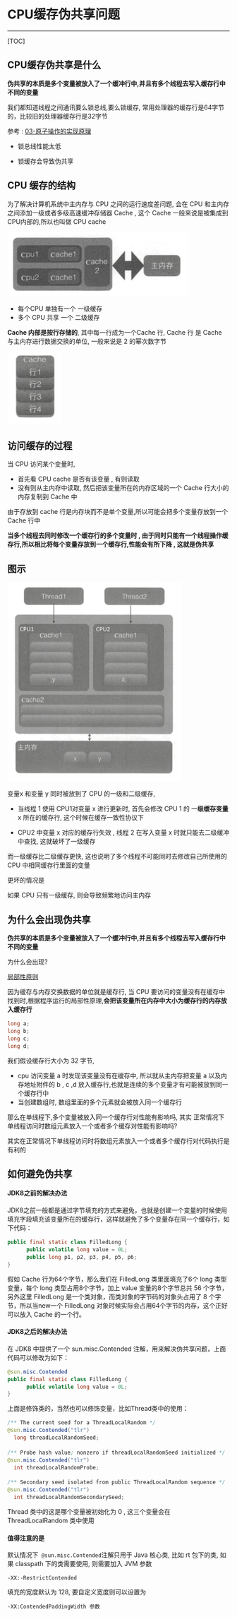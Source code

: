 # CPU缓存伪共享问题

---

[TOC]

## CPU缓存伪共享是什么

**伪共享的本质是多个变量被放入了一个缓冲行中,并且有多个线程去写入缓存行中不同的变量**

我们都知道线程之间通讯要么锁总线,要么锁缓存, 常用处理器的缓存行是64字节的，比较旧的处理器缓存行是32字节

 参考 :  [03-原子操作的实现原理](../04-Java并发机制的底层实现原理/03-原子操作的实现原理.md#处理器如何实现原子操作) 

- 锁总线性能太低

- 锁缓存会导致伪共享

## CPU 缓存的结构

为了解决计算机系统中主内存与 CPU 之间的运行速度差问题, 会在 CPU 和主内存之间添加一级或者多级高速缓冲存储器 Cache , 这个 Cache 一般来说是被集成到 CPU内部的,所以也叫做 CPU cache 

![image-20200720093459804](../../../assets/image-20200720093459804.png)

- 每个CPU 单独有一个 一级缓存
- 多个 CPU 共享 一个 二级缓存

**Cache 内部是按行存储的**,  其中每一行成为一个Cache 行, Cache 行 是 Cache 与主内存进行数据交换的单位, 一般来说是 2 的幂次数字节

![image-20200720093721513](../../../assets/image-20200720093721513.png)

## 访问缓存的过程

当 CPU 访问某个变量时, 

- 首先看 CPU cache 是否有该变量 , 有则读取
- 没有则从主内存中读取, 然后把该变量所在的内存区域的一个 Cache 行大小的内存复制到 Cache 中

由于存放到 cache 行是内存块而不是单个变量,所以可能会把多个变量存放到一个 Cache 行中

**当多个线程去同时修改一个缓存行的多个变量时 , 由于同时只能有一个线程操作缓存行,所以相比将每个变量存放到一个缓存行,性能会有所下降 , 这就是伪共享**

## 图示

![image-20200720095418987](../../../assets/image-20200720095418987.png)

变量x 和变量 y 同时被放到了 CPU 的一级和二级缓存,

- 当线程 1 使用 CPU1对变量 x 进行更新时, 首先会修改 CPU 1 的 一**级缓存变量** x 所在的缓存行, 这个时候在缓存一致性协议下

- CPU2 中变量 x 对应的缓存行失效 , 线程 2 在写入变量 x 时就只能去二级缓冲中查找, 这就破坏了一级缓存

而一级缓存比二级缓存更快, 这也说明了多个线程不可能同时去修改自己所使用的CPU 中相同缓存行里面的变量

更坏的情况是

如果 CPU 只有一级缓存, 则会导致频繁地访问主内存

## 为什么会出现伪共享

**伪共享的本质是多个变量被放入了一个缓冲行中,并且有多个线程去写入缓存行中不同的变量**

为什么会出现?

 [局部性原则](101-局部性原理.md) 

因为缓存与内存交换数据的单位就是缓存行, 当 CPU 要访问的变量没有在缓存中找到时,根据程序运行的局部性原理,**会把该变量所在内存中大小为缓存行的内存放入缓存行**

```java
long a;
long b;
long c;
long d;
```

我们假设缓存行大小为 32 字节,

- cpu 访问变量 a 时发现该变量没有在缓存中, 所以就从主内存把变量 a 以及内存地址附件的 b , c ,d  放入缓存行,也就是连续的多个变量才有可能被放到同一个缓存行中
- 当创建数组时, 数组里面的多个元素就会被放入同一个缓存行

那么在单线程下,多个变量被放入同一个缓存行对性能有影响吗, 其实 正常情况下单线程访问时数组元素放入一个或者多个缓存对性能有影响吗? 

其实在正常情况下单线程访问时将数组元素放入一个或者多个缓存行对代码执行是有利的

## 如何避免伪共享

#### JDK8之前的解决办法

JDK8之前一般都是通过字节填充的方式来避免，也就是创建一个变量的时候使用填充字段填充该变量所在的缓存行，这样就避免了多个变量存在同一个缓存行，如下代码：

```java
public final static class FilledLong {
      public volatile long value = 0L;
      public long p1, p2, p3, p4, p5, p6;     
}
```

假如 Cache 行为64个字节，那么我们在 FilledLong 类里面填充了6个 long 类型变量，每个 long 类型占用8个字节，加上 value 变量的8个字节总共 56 个字节，另外这里 FilledLong 是一个类对象，而类对象的字节码的对象头占用了 8 个字节，所以当new一个 FilledLong 对象时候实际会占用64个字节的内存，这个正好可以放入 Cache 的一个行。

#### JDK8之后的解决办法

在 JDK8 中提供了一个 sun.misc.Contended 注解，用来解决伪共享问题，上面代码可以修改为如下：

```java
@sun.misc.Contended 
public final static class FilledLong {
      public volatile long value = 0L;
}
```

上面是修饰类的，当然也可以修饰变量，比如Thread类中的使用：

```java
/** The current seed for a ThreadLocalRandom */
@sun.misc.Contended("tlr")
  long threadLocalRandomSeed;

/** Probe hash value; nonzero if threadLocalRandomSeed initialized */
@sun.misc.Contended("tlr")
  int threadLocalRandomProbe;

/** Secondary seed isolated from public ThreadLocalRandom sequence */
@sun.misc.Contended("tlr")
  int threadLocalRandomSecondarySeed;
```

Thread 类中的这是哪个变量被初始化为 0 , 这三个变量会在 ThreadLocalRandom 类中使用

#### 值得注意的是

默认情况下`  @sun.misc.Contended `注解只用于 Java 核心类, 比如 rt 包下的类, 如果 classpath 下的类需要使用, 则需要加入 JVM 参数 

```
-XX:-RestrictContended	
```

填充的宽度默认为 128, 要自定义宽度则可以设置为

```
-XX:ContendedPaddingWidth 参数
```

